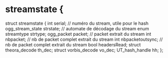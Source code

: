 # streamstate {
struct streamstate {
    int serial; // numéro du stream, utile pour le hash
    ogg_stream_state strstate; // automate de décodage du stream
    enum streamtype strtype;
    ogg_packet packet; // packet extrait du stream
    int nbpacket; // nb de packet complet extrait du stream
    int nbpacketoutsync; // nb de packet complet extrait du stream
    bool headersRead;
    struct theora_decode th_dec;
    struct vorbis_decode vo_dec;
    UT_hash_handle hh;
};
